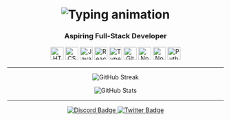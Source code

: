 <!-- Typing Animation -->
<h1 align="center">
  <img src="https://readme-typing-svg.herokuapp.com?font=Fira+Code&size=28&duration=2000&pause=1000&color=9A9AFC&center=true&vCenter=true&width=600&lines=Hi%2C+I'm+Winterr+%F0%9F%91%8B;Welcome+to+my+GitHub+Profile!" alt="Typing animation" />
</h1>

<!-- Subtitle -->
<h3 align="center">Aspiring Full-Stack Developer</h3>

<!-- Tech Stack Icons -->
<p align="center">
  <img src="https://cdn.jsdelivr.net/gh/devicons/devicon/icons/html5/html5-original.svg" height="30" alt="HTML" />
  <img src="https://cdn.jsdelivr.net/gh/devicons/devicon/icons/css3/css3-original.svg" height="30" alt="CSS" />
  <img src="https://cdn.jsdelivr.net/gh/devicons/devicon/icons/javascript/javascript-original.svg" height="30" alt="JavaScript" />
  <img src="https://cdn.jsdelivr.net/gh/devicons/devicon/icons/react/react-original.svg" height="30" alt="React" />
  <img src="https://cdn.jsdelivr.net/gh/devicons/devicon/icons/typescript/typescript-original.svg" height="30" alt="TypeScript" />
  <img src="https://cdn.jsdelivr.net/gh/devicons/devicon/icons/git/git-original.svg" height="30" alt="Git" />
  <img src="https://cdn.jsdelivr.net/gh/devicons/devicon/icons/npm/npm-original-wordmark.svg" height="30" alt="Npm" />
  <img src="https://cdn.jsdelivr.net/gh/devicons/devicon/icons/nodejs/nodejs-original.svg" height="30" alt="Node.js" />
  <img src="https://cdn.jsdelivr.net/gh/devicons/devicon/icons/python/python-original.svg" height="30" alt="Python" />
</p>

---

<!-- GitHub Streak Stats -->
<p align="center">
  <img src="https://github-readme-streak-stats.herokuapp.com?user=Winterr4077&theme=tokyonight&hide_border=false&border_radius=10&date_format=j%20M%5B%20Y%5D" alt="GitHub Streak" />
</p>

<!-- GitHub Stats -->
<p align="center">
  <img src="https://github-readme-stats.vercel.app/api?username=Winterr4077&show_icons=true&theme=tokyonight&hide_border=false&border_radius=10" alt="GitHub Stats" />
</p>

---

<!-- Contact Buttons -->
<p align="center">
  <a href="https://discord.com/users/922820920882626571" target="_blank">
    <img src="https://img.shields.io/badge/Discord-Winterr4077%230000-5865F2?style=for-the-badge&logo=discord&logoColor=white" alt="Discord Badge" />
  </a>
  <a href="https://x.com/Winterr4077" target="_blank">
    <img src="https://img.shields.io/badge/Twitter-%40Winterr4077-1DA1F2?style=for-the-badge&logo=twitter&logoColor=white" alt="Twitter Badge" />
  </a>
</p>
